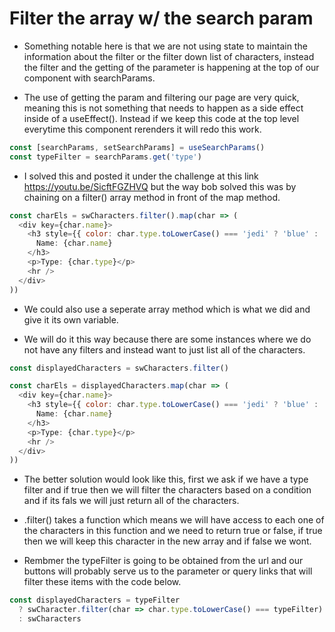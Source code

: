 # Filter the array w/ the search param

- Something notable here is that we are not using state to maintain the information about the filter or the filter down list of characters, instead the filter and the getting of the parameter is happening at the top of our component with searchParams.

- The use of getting the param and filtering our page are very quick, meaning this is not something that needs to happen as a side effect inside of a useEffect(). Instead if we keep this code at the top level everytime this component rerenders it will redo this work.

```js
const [searchParams, setSearchParams] = useSearchParams()
const typeFilter = searchParams.get('type')
```

- I solved this and posted it under the challenge at this link https://youtu.be/SicftFGZHVQ but the way bob solved this was by chaining on a filter() array method in front of the map method.

```js
const charEls = swCharacters.filter().map(char => (
  <div key={char.name}>
    <h3 style={{ color: char.type.toLowerCase() === 'jedi' ? 'blue' : 'red' }}>
      Name: {char.name}
    </h3>
    <p>Type: {char.type}</p>
    <hr />
  </div>
))
```

- We could also use a seperate array method which is what we did and give it its own variable.

- We will do it this way because there are some instances where we do not have any filters and instead want to just list all of the characters.

```js
const displayedCharacters = swCharacters.filter()

const charEls = displayedCharacters.map(char => (
  <div key={char.name}>
    <h3 style={{ color: char.type.toLowerCase() === 'jedi' ? 'blue' : 'red' }}>
      Name: {char.name}
    </h3>
    <p>Type: {char.type}</p>
    <hr />
  </div>
))
```

- The better solution would look like this, first we ask if we have a type filter and if true then we will filter the characters based on a condition and if its fals we will just return all of the characters.

- .filter() takes a function which means we will have access to each one of the characters in this function and we need to return true or false, if true then we will keep this character in the new array and if false we wont.

- Rembmer the typeFilter is going to be obtained from the url and our buttons will probably serve us to the parameter or query links that will filter these items with the code below.

```js
const displayedCharacters = typeFilter
  ? swCharacter.filter(char => char.type.toLowerCase() === typeFilter)
  : swCharacters
```
